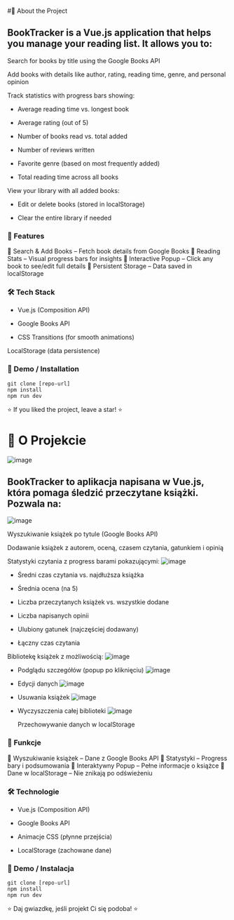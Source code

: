 #📖 About the Project

## BookTracker is a Vue.js application that helps you manage your reading list. It allows you to:

  Search for books by title using the Google Books API

  Add books with details like author, rating, reading time, genre, and personal opinion

  Track statistics with progress bars showing:
   - Average reading time vs. longest book
     
   - Average rating (out of 5)
   
   - Number of books read vs. total added
   
   - Number of reviews written
   
   - Favorite genre (based on most frequently added)
   
   - Total reading time across all books
     
  View your library with all added books:
  
   - Edit or delete books (stored in localStorage)
   
   - Clear the entire library if needed

### 🚀 Features

🔹 Search & Add Books – Fetch book details from Google Books
🔹 Reading Stats – Visual progress bars for insights
🔹 Interactive Popup – Click any book to see/edit full details
🔹 Persistent Storage – Data saved in localStorage
### 🛠 Tech Stack

  - Vue.js (Composition API)

  - Google Books API

  - CSS Transitions (for smooth animations)

  LocalStorage (data persistence)

### 📌 Demo / Installation

    git clone [repo-url]
    npm install
    npm run dev

⭐ If you liked the project, leave a star! ⭐

# 📖 O Projekcie
![image](https://github.com/user-attachments/assets/d4a5a342-6103-4460-b869-60b2314c3c7c)

## BookTracker to aplikacja napisana w Vue.js, która pomaga śledzić przeczytane książki. Pozwala na:
![image](https://github.com/user-attachments/assets/fbff8453-8a24-4377-bc2f-0b0f2fcbfc74)

  Wyszukiwanie książek po tytule (Google Books API)

  Dodawanie książek z autorem, oceną, czasem czytania, gatunkiem i opinią

  Statystyki czytania z progress barami pokazującymi:
![image](https://github.com/user-attachments/assets/b97b18da-5464-4488-abf4-70f490006b3b)

  - Średni czas czytania vs. najdłuższa książka

  - Średnia ocena (na 5)

  - Liczba przeczytanych książek vs. wszystkie dodane

  - Liczba napisanych opinii

  - Ulubiony gatunek (najczęściej dodawany)

  - Łączny czas czytania

  Bibliotekę książek z możliwością:
![image](https://github.com/user-attachments/assets/3a2c60d6-4731-4822-8732-b102d2869ee1)

  - Podglądu szczegółów (popup po kliknięciu)
![image](https://github.com/user-attachments/assets/31042ac4-36e3-4bd7-ae88-a73a370fde7b)

  - Edycji danych
![image](https://github.com/user-attachments/assets/e34cb55a-b870-4b31-889d-e54bca64c488)

  - Usuwania książek
![image](https://github.com/user-attachments/assets/f57431e1-e2d1-43a5-b8e7-de8bed1799bc)

  - Wyczyszczenia całej biblioteki
![image](https://github.com/user-attachments/assets/c4ec2607-feb7-42b3-b903-24f8a71117c7)

    Przechowywanie danych w localStorage

### 🚀 Funkcje

🔹 Wyszukiwanie książek – Dane z Google Books API
🔹 Statystyki – Progress bary i podsumowania
🔹 Interaktywny Popup – Pełne informacje o książce
🔹 Dane w localStorage – Nie znikają po odświeżeniu
### 🛠 Technologie

- Vue.js (Composition API)

- Google Books API

- Animacje CSS (płynne przejścia)

- LocalStorage (zachowane dane)

### 📌 Demo / Instalacja

    git clone [repo-url]
    npm install
    npm run dev

⭐ Daj gwiazdkę, jeśli projekt Ci się podoba! ⭐
